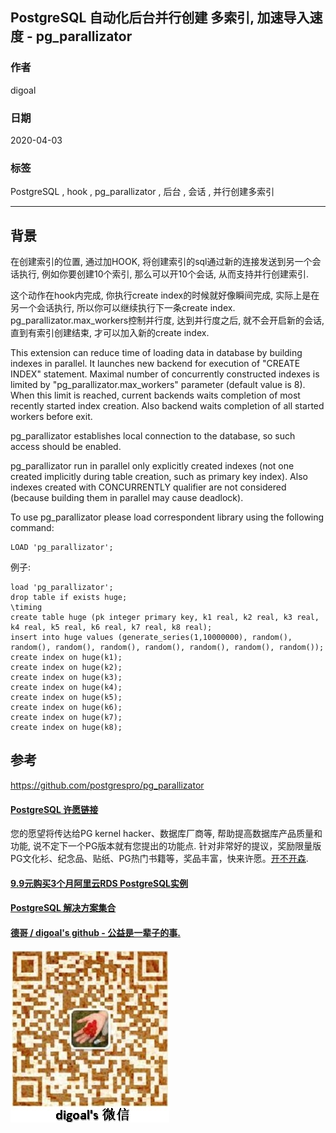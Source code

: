 ## PostgreSQL 自动化后台并行创建 多索引, 加速导入速度 - pg_parallizator
      
### 作者      
digoal      
      
### 日期      
2020-04-03      
      
### 标签      
PostgreSQL , hook , pg_parallizator , 后台 , 会话 , 并行创建多索引  
      
----      
      
## 背景      
在创建索引的位置, 通过加HOOK, 将创建索引的sql通过新的连接发送到另一个会话执行, 例如你要创建10个索引, 那么可以开10个会话, 从而支持并行创建索引.    
  
这个动作在hook内完成, 你执行create index的时候就好像瞬间完成, 实际上是在另一个会话执行, 所以你可以继续执行下一条create index. pg_parallizator.max_workers控制并行度, 达到并行度之后, 就不会开启新的会话, 直到有索引创建结束, 才可以加入新的create index.   
  
This extension can reduce time of loading data in database by building indexes in parallel. It launches new backend for execution of "CREATE INDEX" statement. Maximal number of concurrently constructed indexes is limited by "pg_parallizator.max_workers" parameter (default value is 8). When this limit is reached, current backends waits completion of most recently started index creation. Also backend waits completion of all started workers before exit.  
  
pg_parallizator establishes local connection to the database, so such access should be enabled.  
  
pg_parallizator run in parallel only explicitly created indexes (not one created implicitly during table creation, such as primary key index). Also indexes created with CONCURRENTLY qualifier are not considered (because building them in parallel may cause deadlock).  
  
To use pg_parallizator please load correspondent library using the following command:  
  
```  
LOAD 'pg_parallizator';  
```  
  
例子:  
  
```  
load 'pg_parallizator';  
drop table if exists huge;  
\timing  
create table huge (pk integer primary key, k1 real, k2 real, k3 real, k4 real, k5 real, k6 real, k7 real, k8 real);  
insert into huge values (generate_series(1,10000000), random(), random(), random(), random(), random(), random(), random(), random());  
create index on huge(k1);  
create index on huge(k2);  
create index on huge(k3);  
create index on huge(k4);  
create index on huge(k5);  
create index on huge(k6);  
create index on huge(k7);  
create index on huge(k8);  
```  
  
## 参考      
https://github.com/postgrespro/pg_parallizator  
      
      
  
  
  
  
  
  
  
  
  
  
  
  
  
  
  
  
  
  
  
  
  
  
  
  
  
  
  
  
  
  
  
  
  
  
  
  
  
  
  
  
  
  
  
  
  
  
  
  
  
  
  
  
  
#### [PostgreSQL 许愿链接](https://github.com/digoal/blog/issues/76 "269ac3d1c492e938c0191101c7238216")
您的愿望将传达给PG kernel hacker、数据库厂商等, 帮助提高数据库产品质量和功能, 说不定下一个PG版本就有您提出的功能点. 针对非常好的提议，奖励限量版PG文化衫、纪念品、贴纸、PG热门书籍等，奖品丰富，快来许愿。[开不开森](https://github.com/digoal/blog/issues/76 "269ac3d1c492e938c0191101c7238216").  
  
  
#### [9.9元购买3个月阿里云RDS PostgreSQL实例](https://www.aliyun.com/database/postgresqlactivity "57258f76c37864c6e6d23383d05714ea")
  
  
#### [PostgreSQL 解决方案集合](https://yq.aliyun.com/topic/118 "40cff096e9ed7122c512b35d8561d9c8")
  
  
#### [德哥 / digoal's github - 公益是一辈子的事.](https://github.com/digoal/blog/blob/master/README.md "22709685feb7cab07d30f30387f0a9ae")
  
  
![digoal's wechat](../pic/digoal_weixin.jpg "f7ad92eeba24523fd47a6e1a0e691b59")
  
